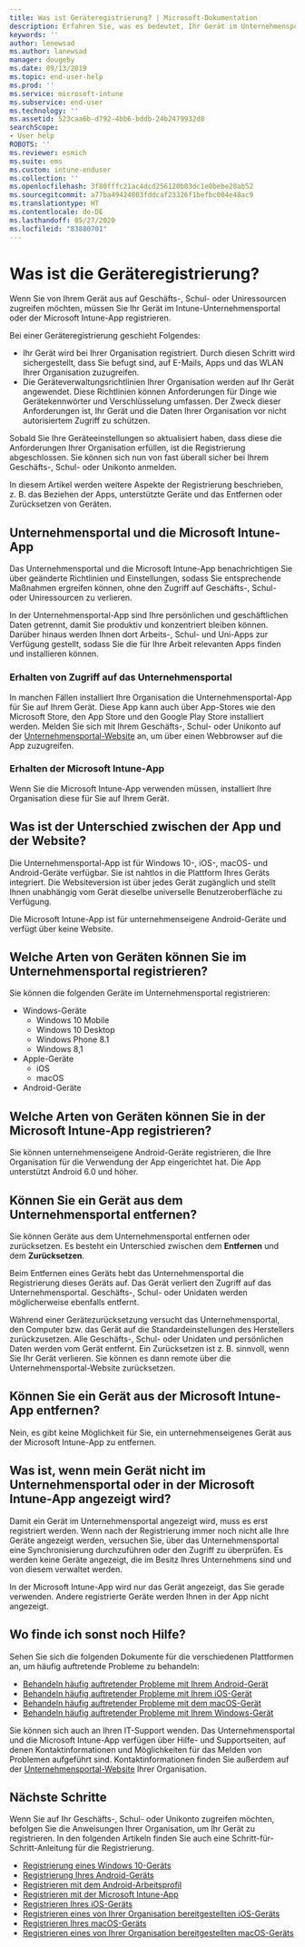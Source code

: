 ```yaml
---
title: Was ist Geräteregistrierung? | Microsoft-Dokumentation
description: Erfahren Sie, was es bedeutet, Ihr Gerät im Unternehmensportal und der Microsoft Intune-App zu registrieren.
keywords: ''
author: lenewsad
ms.author: lanewsad
manager: dougeby
ms.date: 09/13/2019
ms.topic: end-user-help
ms.prod: ''
ms.service: microsoft-intune
ms.subservice: end-user
ms.technology: ''
ms.assetid: 523caa6b-d792-4bb6-bddb-24b2479932d8
searchScope:
- User help
ROBOTS: ''
ms.reviewer: esmich
ms.suite: ems
ms.custom: intune-enduser
ms.collection: ''
ms.openlocfilehash: 3f80fffc21ac4dcd256120b03dc1e0bebe20ab52
ms.sourcegitcommit: a77ba49424803fddcaf23326f1befbc004e48ac9
ms.translationtype: HT
ms.contentlocale: de-DE
ms.lasthandoff: 05/27/2020
ms.locfileid: "83880701"
---
```

# <a name="what-is-device-enrollment"></a>Was ist die Geräteregistrierung?
Wenn Sie von Ihrem Gerät aus auf Geschäfts-, Schul- oder Uniressourcen zugreifen möchten, müssen Sie Ihr Gerät im Intune-Unternehmensportal oder der Microsoft Intune-App registrieren. 

Bei einer Geräteregistrierung geschieht Folgendes:

* Ihr Gerät wird bei Ihrer Organisation registriert. Durch diesen Schritt wird sichergestellt, dass Sie befugt sind, auf E-Mails, Apps und das WLAN Ihrer Organisation zuzugreifen. 
* Die Geräteverwaltungsrichtlinien Ihrer Organisation werden auf Ihr Gerät angewendet. Diese Richtlinien können Anforderungen für Dinge wie Gerätekennwörter und Verschlüsselung umfassen. Der Zweck dieser Anforderungen ist, Ihr Gerät und die Daten Ihrer Organisation vor nicht autorisiertem Zugriff zu schützen.

Sobald Sie Ihre Geräteeinstellungen so aktualisiert haben, dass diese die Anforderungen Ihrer Organisation erfüllen, ist die Registrierung abgeschlossen. Sie können sich nun von fast überall sicher bei Ihrem Geschäfts-, Schul- oder Unikonto anmelden.  

In diesem Artikel werden weitere Aspekte der Registrierung beschrieben, z. B. das Beziehen der Apps, unterstützte Geräte und das Entfernen oder Zurücksetzen von Geräten.  

## <a name="company-portal-and-microsoft-intune-app"></a>Unternehmensportal und die Microsoft Intune-App

Das Unternehmensportal und die Microsoft Intune-App benachrichtigen Sie über geänderte Richtlinien und Einstellungen, sodass Sie entsprechende Maßnahmen ergreifen können, ohne den Zugriff auf Geschäfts-, Schul- oder Uniressourcen zu verlieren. 

In der Unternehmensportal-App sind Ihre persönlichen und geschäftlichen Daten getrennt, damit Sie produktiv und konzentriert bleiben können. Darüber hinaus werden Ihnen dort Arbeits-, Schul- und Uni-Apps zur Verfügung gestellt, sodass Sie die für Ihre Arbeit relevanten Apps finden und installieren können.  

### <a name="get-company-portal"></a>Erhalten von Zugriff auf das Unternehmensportal

In manchen Fällen installiert Ihre Organisation die Unternehmensportal-App für Sie auf Ihrem Gerät. Diese App kann auch über App-Stores wie den Microsoft Store, den App Store und den Google Play Store installiert werden. Melden Sie sich mit Ihrem Geschäfts-, Schul- oder Unikonto auf der [Unternehmensportal-Website](https://go.microsoft.com/fwlink/?linkid=2010980) an, um über einen Webbrowser auf die App zuzugreifen.  

### <a name="get-microsoft-intune-app"></a>Erhalten der Microsoft Intune-App

Wenn Sie die Microsoft Intune-App verwenden müssen, installiert Ihre Organisation diese für Sie auf Ihrem Gerät.  

## <a name="whats-the-difference-between-the-apps-and-the-website"></a>Was ist der Unterschied zwischen der App und der Website?
Die Unternehmensportal-App ist für Windows 10-, iOS-, macOS- und Android-Geräte verfügbar. Sie ist nahtlos in die Plattform Ihres Geräts integriert. Die Websiteversion ist über jedes Gerät zugänglich und stellt Ihnen unabhängig vom Gerät dieselbe universelle Benutzeroberfläche zu Verfügung. 

Die Microsoft Intune-App ist für unternehmenseigene Android-Geräte und verfügt über keine Website.  

## <a name="what-kind-of-devices-can-you-enroll-with-company-portal"></a>Welche Arten von Geräten können Sie im Unternehmensportal registrieren?
Sie können die folgenden Geräte im Unternehmensportal registrieren:  

- Windows-Geräte
  - Windows 10 Mobile
  - Windows 10 Desktop
  - Windows Phone 8.1
  - Windows 8,1
- Apple-Geräte
    - iOS
    - macOS
- Android-Geräte


## <a name="what-kind-of-devices-can-you-enroll-with-the-microsoft-intune-app"></a>Welche Arten von Geräten können Sie in der Microsoft Intune-App registrieren?  
Sie können unternehmenseigene Android-Geräte registrieren, die Ihre Organisation für die Verwendung der App eingerichtet hat. Die App unterstützt Android 6.0 und höher. 

## <a name="can-you-remove-a-device-from-the-company-portal"></a>Können Sie ein Gerät aus dem Unternehmensportal entfernen?
Sie können Geräte aus dem Unternehmensportal entfernen oder zurücksetzen. Es besteht ein Unterschied zwischen dem **Entfernen** und dem **Zurücksetzen**.

Beim Entfernen eines Geräts hebt das Unternehmensportal die Registrierung dieses Geräts auf. Das Gerät verliert den Zugriff auf das Unternehmensportal. Geschäfts-, Schul- oder Unidaten werden möglicherweise ebenfalls entfernt. 

Während einer Gerätezurücksetzung versucht das Unternehmensportal, den Computer bzw. das Gerät auf die Standardeinstellungen des Herstellers zurückzusetzen. Alle Geschäfts-, Schul- oder Unidaten und persönlichen Daten werden vom Gerät entfernt. Ein Zurücksetzen ist z. B. sinnvoll, wenn Sie Ihr Gerät verlieren. Sie können es dann remote über die Unternehmensportal-Website zurücksetzen.  

## <a name="can-you-remove-a-device-from-the-microsoft-intune-app"></a>Können Sie ein Gerät aus der Microsoft Intune-App entfernen?
Nein, es gibt keine Möglichkeit für Sie, ein unternehmenseigenes Gerät aus der Microsoft Intune-App zu entfernen.  

## <a name="what-if-i-cant-see-my-device-in-the-company-portal-or-microsoft-intune-app"></a>Was ist, wenn mein Gerät nicht im Unternehmensportal oder in der Microsoft Intune-App angezeigt wird?
Damit ein Gerät im Unternehmensportal angezeigt wird, muss es erst registriert werden. Wenn nach der Registrierung immer noch nicht alle Ihre Geräte angezeigt werden, versuchen Sie, über das Unternehmensportal eine Synchronisierung durchzuführen oder den Zugriff zu überprüfen. Es werden keine Geräte angezeigt, die im Besitz Ihres Unternehmens sind und von diesem verwaltet werden.

In der Microsoft Intune-App wird nur das Gerät angezeigt, das Sie gerade verwenden. Andere registrierte Geräte werden Ihnen in der App nicht angezeigt.  

## <a name="where-else-can-i-go-for-help"></a>Wo finde ich sonst noch Hilfe?  
Sehen Sie sich die folgenden Dokumente für die verschiedenen Plattformen an, um häufig auftretende Probleme zu behandeln:  

- [Behandeln häufig auftretender Probleme mit Ihrem Android-Gerät](check-compliance-on-your-device-android.md)  
- [Behandeln häufig auftretender Probleme mit Ihrem iOS-Gerät](troubleshoot-your-device-ios.md)
- [Behandeln häufig auftretender Probleme mit dem macOS-Gerät](troubleshoot-your-device-macos.md)
- [Behandeln häufig auftretender Probleme mit Ihrem Windows-Gerät](troubleshoot-your-device-windows.md)

Sie können sich auch an Ihren IT-Support wenden. Das Unternehmensportal und die Microsoft Intune-App verfügen über Hilfe- und Supportseiten, auf denen Kontaktinformationen und Möglichkeiten für das Melden von Problemen aufgeführt sind. Kontaktinformationen finden Sie außerdem auf der [Unternehmensportal-Website](https://go.microsoft.com/fwlink/?linkid=2010980) Ihrer Organisation.  

## <a name="next-steps"></a>Nächste Schritte  

Wenn Sie auf Ihr Geschäfts-, Schul- oder Unikonto zugreifen möchten, befolgen Sie die Anweisungen Ihrer Organisation, um Ihr Gerät zu registrieren. In den folgenden Artikeln finden Sie auch eine Schritt-für-Schritt-Anleitung für die Registrierung.

* [Registrierung eines Windows 10-Geräts](enroll-windows-10-device.md)
* [Registrierung Ihres Android-Geräts](enroll-device-android-company-portal.md)
* [Registrieren mit dem Android-Arbeitsprofil](enroll-device-android-work-profile.md)
* [Registrieren mit der Microsoft Intune-App](enroll-device-android-microsoft-intune-app.md)
* [Registrieren Ihres iOS-Geräts](enroll-your-device-in-intune-ios.md)
* [Registrieren eines von Ihrer Organisation bereitgestellten iOS-Geräts](enroll-your-device-dep-ios.md)
* [Registrieren Ihres macOS-Geräts](enroll-your-device-in-intune-macos-cp.md)
* [Registrieren eines von Ihrer Organisation bereitgestellten macOS-Geräts](enroll-company-device-macos.md)
